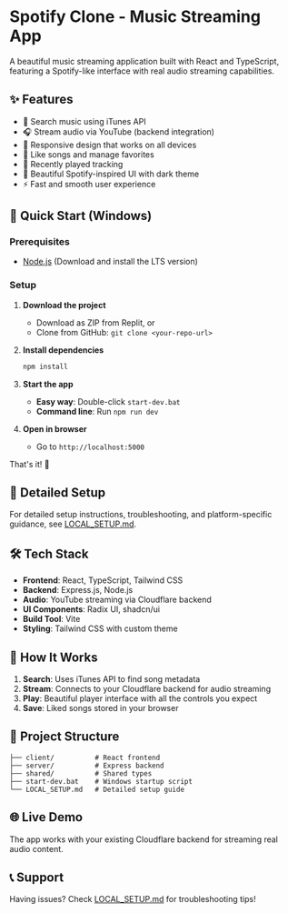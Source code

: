 # Spotify Clone - Music Streaming App

A beautiful music streaming application built with React and TypeScript, featuring a Spotify-like interface with real audio streaming capabilities.

## ✨ Features

- 🎵 Search music using iTunes API
- 🎧 Stream audio via YouTube (backend integration)
- 📱 Responsive design that works on all devices
- 💖 Like songs and manage favorites
- 📜 Recently played tracking
- 🎨 Beautiful Spotify-inspired UI with dark theme
- ⚡ Fast and smooth user experience

## 🚀 Quick Start (Windows)

### Prerequisites
- [Node.js](https://nodejs.org/) (Download and install the LTS version)

### Setup
1. **Download the project**
   - Download as ZIP from Replit, or
   - Clone from GitHub: `git clone <your-repo-url>`

2. **Install dependencies**
   ```bash
   npm install
   ```

3. **Start the app**
   - **Easy way**: Double-click `start-dev.bat`
   - **Command line**: Run `npm run dev`

4. **Open in browser**
   - Go to `http://localhost:5000`

That's it! 🎉

## 📖 Detailed Setup

For detailed setup instructions, troubleshooting, and platform-specific guidance, see [LOCAL_SETUP.md](LOCAL_SETUP.md).

## 🛠️ Tech Stack

- **Frontend**: React, TypeScript, Tailwind CSS
- **Backend**: Express.js, Node.js
- **Audio**: YouTube streaming via Cloudflare backend
- **UI Components**: Radix UI, shadcn/ui
- **Build Tool**: Vite
- **Styling**: Tailwind CSS with custom theme

## 🎯 How It Works

1. **Search**: Uses iTunes API to find song metadata
2. **Stream**: Connects to your Cloudflare backend for audio streaming
3. **Play**: Beautiful player interface with all the controls you expect
4. **Save**: Liked songs stored in your browser

## 📁 Project Structure

```
├── client/          # React frontend
├── server/          # Express backend  
├── shared/          # Shared types
├── start-dev.bat    # Windows startup script
└── LOCAL_SETUP.md   # Detailed setup guide
```

## 🌐 Live Demo

The app works with your existing Cloudflare backend for streaming real audio content.

## 📞 Support

Having issues? Check [LOCAL_SETUP.md](LOCAL_SETUP.md) for troubleshooting tips!